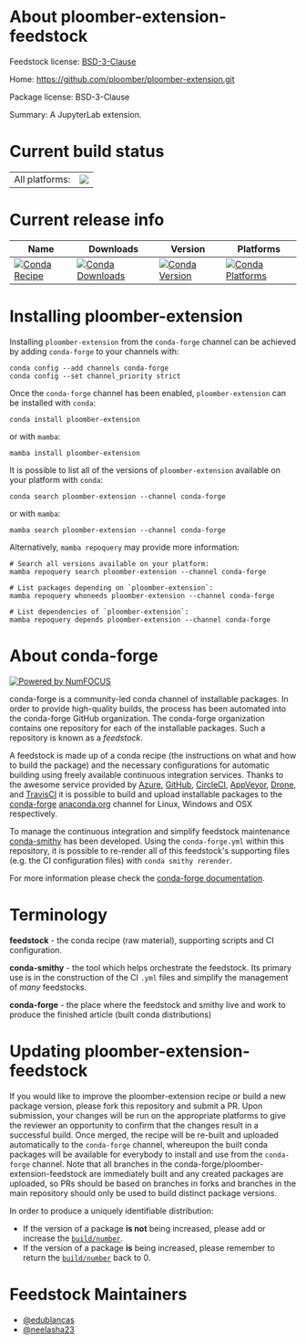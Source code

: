 About ploomber-extension-feedstock
==================================

Feedstock license: [BSD-3-Clause](https://github.com/conda-forge/ploomber-extension-feedstock/blob/main/LICENSE.txt)

Home: https://github.com/ploomber/ploomber-extension.git

Package license: BSD-3-Clause

Summary: A JupyterLab extension.

Current build status
====================


<table><tr><td>All platforms:</td>
    <td>
      <a href="https://dev.azure.com/conda-forge/feedstock-builds/_build/latest?definitionId=21525&branchName=main">
        <img src="https://dev.azure.com/conda-forge/feedstock-builds/_apis/build/status/ploomber-extension-feedstock?branchName=main">
      </a>
    </td>
  </tr>
</table>

Current release info
====================

| Name | Downloads | Version | Platforms |
| --- | --- | --- | --- |
| [![Conda Recipe](https://img.shields.io/badge/recipe-ploomber--extension-green.svg)](https://anaconda.org/conda-forge/ploomber-extension) | [![Conda Downloads](https://img.shields.io/conda/dn/conda-forge/ploomber-extension.svg)](https://anaconda.org/conda-forge/ploomber-extension) | [![Conda Version](https://img.shields.io/conda/vn/conda-forge/ploomber-extension.svg)](https://anaconda.org/conda-forge/ploomber-extension) | [![Conda Platforms](https://img.shields.io/conda/pn/conda-forge/ploomber-extension.svg)](https://anaconda.org/conda-forge/ploomber-extension) |

Installing ploomber-extension
=============================

Installing `ploomber-extension` from the `conda-forge` channel can be achieved by adding `conda-forge` to your channels with:

```
conda config --add channels conda-forge
conda config --set channel_priority strict
```

Once the `conda-forge` channel has been enabled, `ploomber-extension` can be installed with `conda`:

```
conda install ploomber-extension
```

or with `mamba`:

```
mamba install ploomber-extension
```

It is possible to list all of the versions of `ploomber-extension` available on your platform with `conda`:

```
conda search ploomber-extension --channel conda-forge
```

or with `mamba`:

```
mamba search ploomber-extension --channel conda-forge
```

Alternatively, `mamba repoquery` may provide more information:

```
# Search all versions available on your platform:
mamba repoquery search ploomber-extension --channel conda-forge

# List packages depending on `ploomber-extension`:
mamba repoquery whoneeds ploomber-extension --channel conda-forge

# List dependencies of `ploomber-extension`:
mamba repoquery depends ploomber-extension --channel conda-forge
```


About conda-forge
=================

[![Powered by
NumFOCUS](https://img.shields.io/badge/powered%20by-NumFOCUS-orange.svg?style=flat&colorA=E1523D&colorB=007D8A)](https://numfocus.org)

conda-forge is a community-led conda channel of installable packages.
In order to provide high-quality builds, the process has been automated into the
conda-forge GitHub organization. The conda-forge organization contains one repository
for each of the installable packages. Such a repository is known as a *feedstock*.

A feedstock is made up of a conda recipe (the instructions on what and how to build
the package) and the necessary configurations for automatic building using freely
available continuous integration services. Thanks to the awesome service provided by
[Azure](https://azure.microsoft.com/en-us/services/devops/), [GitHub](https://github.com/),
[CircleCI](https://circleci.com/), [AppVeyor](https://www.appveyor.com/),
[Drone](https://cloud.drone.io/welcome), and [TravisCI](https://travis-ci.com/)
it is possible to build and upload installable packages to the
[conda-forge](https://anaconda.org/conda-forge) [anaconda.org](https://anaconda.org/)
channel for Linux, Windows and OSX respectively.

To manage the continuous integration and simplify feedstock maintenance
[conda-smithy](https://github.com/conda-forge/conda-smithy) has been developed.
Using the ``conda-forge.yml`` within this repository, it is possible to re-render all of
this feedstock's supporting files (e.g. the CI configuration files) with ``conda smithy rerender``.

For more information please check the [conda-forge documentation](https://conda-forge.org/docs/).

Terminology
===========

**feedstock** - the conda recipe (raw material), supporting scripts and CI configuration.

**conda-smithy** - the tool which helps orchestrate the feedstock.
                   Its primary use is in the construction of the CI ``.yml`` files
                   and simplify the management of *many* feedstocks.

**conda-forge** - the place where the feedstock and smithy live and work to
                  produce the finished article (built conda distributions)


Updating ploomber-extension-feedstock
=====================================

If you would like to improve the ploomber-extension recipe or build a new
package version, please fork this repository and submit a PR. Upon submission,
your changes will be run on the appropriate platforms to give the reviewer an
opportunity to confirm that the changes result in a successful build. Once
merged, the recipe will be re-built and uploaded automatically to the
`conda-forge` channel, whereupon the built conda packages will be available for
everybody to install and use from the `conda-forge` channel.
Note that all branches in the conda-forge/ploomber-extension-feedstock are
immediately built and any created packages are uploaded, so PRs should be based
on branches in forks and branches in the main repository should only be used to
build distinct package versions.

In order to produce a uniquely identifiable distribution:
 * If the version of a package **is not** being increased, please add or increase
   the [``build/number``](https://docs.conda.io/projects/conda-build/en/latest/resources/define-metadata.html#build-number-and-string).
 * If the version of a package **is** being increased, please remember to return
   the [``build/number``](https://docs.conda.io/projects/conda-build/en/latest/resources/define-metadata.html#build-number-and-string)
   back to 0.

Feedstock Maintainers
=====================

* [@edublancas](https://github.com/edublancas/)
* [@neelasha23](https://github.com/neelasha23/)


